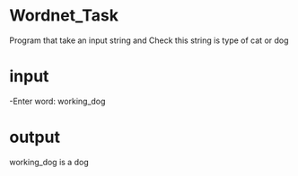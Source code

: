 # Wordnet_Task
Program that take an input  string  and Check this string is type of cat or dog
# input
-Enter word: 
working_dog 
# output
working_dog is a dog 
